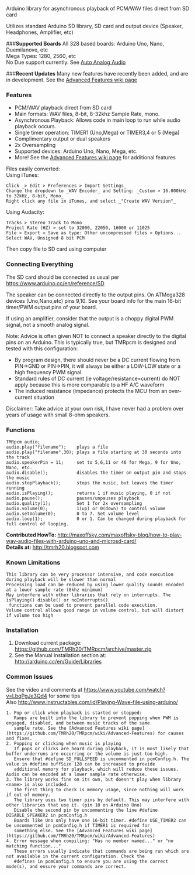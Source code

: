 Arduino library for asynchronous playback of PCM/WAV files direct from SD card

Utilizes standard Arduino SD library, SD card and output device (Speaker, Headphones, Amplifier, etc)
  
###**Supported Boards**
All 328 based boards: Arduino Uno, Nano, Duemilanove, etc  
Mega Types: 1280, 2560, etc  
No Due support currently. See [Auto Analog Audio](http://tmrh20.github.io/AAAudio/)
  
###**Recent Updates**
Many new features have recently been added, and are in development. See the [Advanced Features wiki page](https://github.com/TMRh20/TMRpcm/wiki/Advanced-Features)

### **Features**

   * PCM/WAV playback direct from SD card  
   * Main formats: WAV files, 8-bit, 8-32khz Sample Rate, mono.  
   * Asynchronous Playback: Allows code in main loop to run while audio playback occurs.  
   * Single timer operation: TIMER1 (Uno,Mega) or TIMER3,4 or 5 (Mega)
   * Complimentary output or dual speakers  
   * 2x Oversampling  
   * Supported devices: Arduino Uno, Nano, Mega, etc.  
   * More! See the [Advanced Features wiki page](https://github.com/TMRh20/TMRpcm/wiki/Advanced-Features)
   for additional features  
  
Files easily converted:  
Using iTunes:

    Click _> Edit > Preferences > Import Settings_
    Change the dropdown to _WAV Encoder_ and Setting: _Custom > 16.000kHz to 32kHz, 8-bit, Mono_
    Right click any file in iTunes, and select _"Create WAV Version"_

Using Audacity:
	
    Tracks > Stereo Track to Mono    
    Project Rate (HZ) > set to 32000, 22050, 16000 or 11025    
    File > Export > Save as type: Other uncompressed files > Options...    
    Select WAV, Unsigned 8 bit PCM    
    
Then copy file to SD card using computer

### **Connecting Everything**
The SD card should be connected as usual per https://www.arduino.cc/en/reference/SD 

The speaker can be connected directly to the output pins. On ATMega328 devices (Uno,Nano,etc) pins 9,10. See your board info for the main 16-bit timer/PWM output pins of your board.

If using an amplifier, consider that the output is a choppy digital PWM signal, not a smooth analog signal.

Note: Advice is often given NOT to connect a speaker directly to the digital pins on an Arduino. This is typically true, but TMRpcm is designed and tested with this configuration:
- By program design, there should never be a DC current flowing from PIN->GND or PIN->PIN, it will always be either a LOW-LOW state or a high frequency PWM signal.
- Standard rules of DC current (ie voltage/resistance=current) do NOT apply because this is more comparable to a HF A/C waveform
- The induced resistance (impedance) protects the MCU from an over-current situation

Disclaimer: Take advice at your own risk, I have never had a problem over years of usage with small 8-ohm speakers.

### **Functions**
    TMRpcm audio;
    audio.play("filename");    plays a file
    audio.play("filename",30); plays a file starting at 30 seconds into the track
    audio.speakerPin = 11;     set to 5,6,11 or 46 for Mega, 9 for Uno, Nano, etc.
    audio.disable();           disables the timer on output pin and stops the music
    audio.stopPlayback();      stops the music, but leaves the timer running
    audio.isPlaying();         returns 1 if music playing, 0 if not
    audio.pause();             pauses/unpauses playback
    audio.quality(1);          Set 1 for 2x oversampling
    audio.volume(0);           1(up) or 0(down) to control volume
    audio.setVolume(0);        0 to 7. Set volume level
    audio.loop(1);             0 or 1. Can be changed during playback for full control of looping. 
  
 
**Contributed HowTo:** http://maxoffsky.com/maxoffsky-blog/how-to-play-wav-audio-files-with-arduino-uno-and-microsd-card/  
**Details at:** http://tmrh20.blogspot.com

### **Known Limitations**

    This library can be very processor intensive, and code execution during playback will be slower than normal
    Processing load can be reduced by using lower quality sounds encoded at a lower sample rate (8khz minimum)
    May interfere with other libraries that rely on interrupts. The isPlaying() disable() or noInterrupts()
     functions can be used to prevent parallel code execution.
    Volume control allows good range in volume control, but will distort if volume too high

### **Installation**

 1. Download current package: <https://github.com/TMRh20/TMRpcm/archive/master.zip>
 2. See the Manual Installation section at: <http://arduino.cc/en/Guide/Libraries>
  
### **Common Issues**

   See the video and comments at https://www.youtube.com/watch?v=LbqPgJe3Qd4 for some tips  
   Also http://www.instructables.com/id/Playing-Wave-file-using-arduino/ 

    1. Pop or click when playback is started or stopped:
       Ramps are built into the library to prevent popping when PWM is engaged, disabled, and between music tracks of the same
       sample rate. See the [Advanced Features wiki page](https://github.com/TMRh20/TMRpcm/wiki/Advanced-Features) for causes and fixes.
    2. Popping or clicking when music is playing
       If pops or clicks are heard during playback, it is most likely that buffer underruns are occurring or the volume is just too high.
       Ensure that #define SD_FULLSPEED is uncommented in pcmConfig.h. The value in #define buffSize 128 can be increased to provide
       additional memory for playback, which will reduce these issues. Audio can be encoded at a lower sample rate otherwise.
    3. The library works fine on its own, but doesn't play when library <name> is also included.
       The first thing to check is memory usage, since nothing will work if out of memory.         
       The library uses two timer pins by default. This may interfere with other libraries that use it. (pin 10 on Arduino Uno) 
       Disable the second pin by uncommenting the line #define DISABLE_SPEAKER2 in pcmConfig.h
       Boards like Uno only have one 16-bit timer. #define USE_TIMER2 can be uncommented in pcmConfig.h if TIMER1 is required for
       something else. See the [Advanced Features wiki page](https://github.com/TMRh20/TMRpcm/wiki/Advanced-Features)
    4. Error message when compiling: "Has no member named..." or "no matching function..."
       These errors usually indicate that commands are being run which are not available in the current configuration. Check the
       #defines in pcmConfig.h to ensure you are using the correct mode(s), and ensure your commands are correct.
   
 